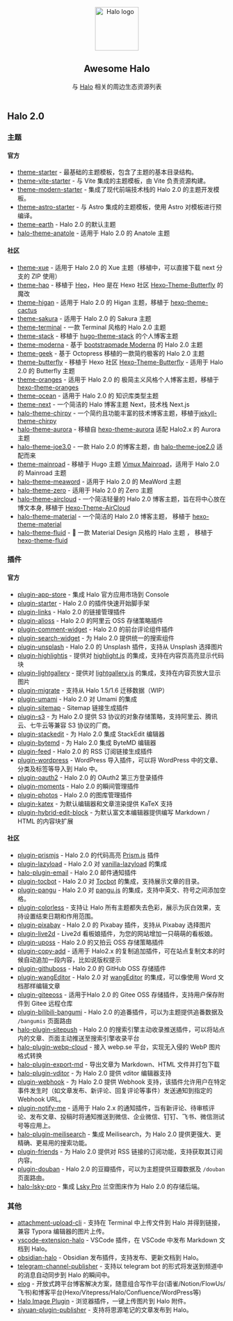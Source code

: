 <p align="center">
    <a href="https://halo.run" target="_blank" rel="noopener noreferrer">
        <img width="100" src="https://halo.run/logo" alt="Halo logo" />
    </a>
</p>

<h2 align='center'>Awesome Halo</h2>

<p align='center'>
与 <a href='https://github.com/halo-dev/halo'>Halo</a> 相关的周边生态资源列表
<br><br>

## Halo 2.0

### 主题

#### 官方

- [theme-starter](https://github.com/halo-sigs/theme-starter) - 最基础的主题模板，包含了主题的基本目录结构。
- [theme-vite-starter](https://github.com/halo-sigs/theme-vite-starter) - 与 Vite 集成的主题模板，由 Vite 负责资源构建。
- [theme-modern-starter](https://github.com/halo-sigs/theme-modern-starter) - 集成了现代前端技术栈的 Halo 2.0 的主题开发模板。
- [theme-astro-starter](https://github.com/halo-sigs/theme-astro-starter) - 与 Astro 集成的主题模板，使用 Astro 对模板进行预编译。
- [theme-earth](https://github.com/halo-dev/theme-earth) - Halo 2.0 的默认主题
- [halo-theme-anatole](https://github.com/halo-dev/halo-theme-anatole) - 适用于 Halo 2.0 的 Anatole 主题

#### 社区

- [theme-xue](https://github.com/xzhuz/halo-theme-xue/tree/next) - 适用于 Halo 2.0 的 Xue 主题（移植中，可以直接下载 next 分支的 ZIP 使用）
- [theme-hao](https://github.com/liuzhihang/halo-theme-hao) - 移植于 [Heo](https://blog.zhheo.com/)，Heo 是在 Hexo 社区 [Hexo-Theme-Butterfly](https://github.com/jerryc127/hexo-theme-butterfly) 的魔改
- [theme-higan](https://github.com/guqing/halo-theme-higan) - 适用于 Halo 2.0 的 Higan 主题，移植于 [hexo-theme-cactus](https://github.com/probberechts/hexo-theme-cactus.git)
- [theme-sakura](https://github.com/LIlGG/halo-theme-sakura/tree/next) - 适用于 Halo 2.0 的 Sakura 主题
- [theme-terminal](https://github.com/wan92hen/theme-terminal) - 一款 Terminal 风格的 Halo 2.0 主题
- [theme-stack](https://github.com/jiewenhuang/halo-theme-stack) - 移植于 [hugo-theme-stack](https://github.com/CaiJimmy/hugo-theme-stack) 的个人博客主题
- [theme-moderna](https://github.com/liuchangfitcloud/theme-moderna) - 基于 [bootstrapmade Moderna](https://bootstrapmade.com/free-bootstrap-template-corporate-moderna/) 的 Halo 2.0 主题
- [theme-geek](https://github.com/mytianya/halo-theme-geek) - 基于 Octopress 移植的一款简约极客的 Halo 2.0 主题
- [theme-butterfly](https://github.com/dhjddcn/halo-theme-butterfly) - 移植于 Hexo 社区 [Hexo-Theme-Butterfly](https://github.com/jerryc127/hexo-theme-butterfly) - 适用于 Halo 2.0 的 Butterfly 主题
- [theme-oranges](https://github.com/WuWenL0/halo-theme-oranges) - 适用于 Halo 2.0 的 极简主义风格个人博客主题，移植于 [hexo-theme-oranges](https://github.com/zchengsite/hexo-theme-oranges)
- [theme-ocean](https://github.com/f2ccloud/theme-ocean) - 适用于 Halo 2.0 的 知识库类型主题
- [theme-next](https://github.com/AeroWang/theme-next) - 一个简洁的 Halo 博客主题 Next，技术栈 Next.js
- [halo-theme-chirpy](https://github.com/AirboZH/halo-theme-chirpy) - 一个简约且功能丰富的技术博客主题，移植于[jekyll-theme-chirpy](https://github.com/cotes2020/jekyll-theme-chirpy)
- [halo-theme-aurora](https://github.com/Roozenlz/halo-theme-aurora) - 移植自 [hexo-theme-aurora](https://github.com/auroral-ui/hexo-theme-aurora) 适配 Halo2.x 的 Aurora 主题
- [halo-theme-joe3.0](https://github.com/jiewenhuang/halo-theme-joe3.0) - 一款 Halo 2.0 的博客主题，由 [halo-theme-joe2.0](https://github.com/qinhua/halo-theme-joe2.0) 适配而来
- [theme-mainroad](https://github.com/liuchangfitcloud/theme-mainroad) - 移植于 Hugo 主题 [Vimux Mainroad](https://github.com/Vimux/Mainroad)，适用于 Halo 2.0 的 Mainroad 主题
- [halo-theme-meaword](https://github.com/Meayair/Halo-Theme-MeaWord) - 适用于 Halo 2.0 的 MeaWord 主题
- [halo-theme-zero](https://github.com/adozhao/halo-theme-zero) - 适用于 Halo 2.0 的 Zero 主题
- [halo-theme-aircloud](https://github.com/bit15k/halo-theme-aircloud) - 一个简洁轻量的 Halo 2.0 博客主题，旨在将中心放在博文本身, 移植于 [Hexo-Theme-AirCloud](https://github.com/aircloud/hexo-theme-aircloud)
- [halo-theme-material](https://github.com/chengzhongxue/halo-theme-material) - 一个简洁的 Halo 2.0 博客主题， 移植于 [hexo-theme-material](https://github.com/iblh/hexo-theme-material)
- [halo-theme-fluid](https://github.com/chengzhongxue/halo-theme-fluid) - 🌊 一款 Material Design 风格的 Halo 主题 ， 移植于 [hexo-theme-fluid](https://github.com/fluid-dev/hexo-theme-fluid)

### 插件

#### 官方

- [plugin-app-store](https://github.com/halo-dev/plugin-app-store) - 集成 Halo 官方应用市场到 Console
- [plugin-starter](https://github.com/halo-dev/plugin-starter) - Halo 2.0 的插件快速开始脚手架
- [plugin-links](https://github.com/halo-sigs/plugin-links) - Halo 2.0 的链接管理插件
- [plugin-alioss](https://github.com/halo-sigs/plugin-alioss) - Halo 2.0 的阿里云 OSS 存储策略插件
- [plugin-comment-widget](https://github.com/halo-dev/plugin-comment-widget) - Halo 2.0 的前台评论组件插件
- [plugin-search-widget](https://github.com/halo-dev/plugin-search-widget) - 为 Halo 2.0 提供统一的搜索组件
- [plugin-unsplash](https://github.com/halo-sigs/plugin-unsplash) - Halo 2.0 的 Unsplash 插件，支持从 Unsplash 选择图片
- [plugin-highlightjs](https://github.com/halo-sigs/plugin-highlightjs) - 提供对 [highlight.js](https://github.com/highlightjs/highlight.js) 的集成，支持在内容页高亮显示代码块
- [plugin-lightgallery](https://github.com/halo-sigs/plugin-lightgallery) - 提供对 [lightgallery.js](https://github.com/sachinchoolur/lightgallery.js) 的集成，支持在内容页放大显示图片
- [plugin-migrate](https://github.com/halo-sigs/plugin-migrate) - 支持从 Halo 1.5/1.6 迁移数据（WIP）
- [plugin-umami](https://github.com/halo-sigs/plugin-umami) - Halo 2.0 对 Umami 的集成
- [plugin-sitemap](https://github.com/halo-dev/plugin-sitemap) - Sitemap 链接生成插件
- [plugin-s3](https://github.com/halo-dev/plugin-s3) - 为 Halo 2.0 提供 S3 协议的对象存储策略，支持阿里云、腾讯云、七牛云等兼容 S3 协议的厂商。
- [plugin-stackedit](https://github.com/halo-sigs/plugin-stackedit) - 为 Halo 2.0 集成 StackEdit 编辑器
- [plugin-bytemd](https://github.com/halo-sigs/plugin-bytemd) - 为 Halo 2.0 集成 ByteMD 编辑器
- [plugin-feed](https://github.com/halo-dev/plugin-feed) - Halo 2.0 的 RSS 订阅链接生成插件
- [plugin-wordpress](https://github.com/halo-sigs/plugin-wordpress) - WordPress 导入插件，可以将 WordPress 中的文章、分类及标签等导入到 Halo 中。
- [plugin-oauth2](https://github.com/halo-sigs/plugin-oauth2) - Halo 2.0 的 OAuth2 第三方登录插件
- [plugin-moments](https://github.com/halo-sigs/plugin-moments) - Halo 2.0 的瞬间管理插件
- [plugin-photos](https://github.com/halo-sigs/plugin-photos) - Halo 2.0 的图库管理插件
- [plugin-katex](https://github.com/halo-sigs/plugin-katex) - 为默认编辑器和文章渲染提供 KaTeX 支持
- [plugin-hybrid-edit-block](https://github.com/halo-sigs/plugin-hybrid-edit-block) - 为默认富文本编辑器提供编写 Markdown / HTML 的内容块扩展

#### 社区

- [plugin-prismjs](https://github.com/liuzhihang/plugin-prismjs) - Halo 2.0 的代码高亮 [Prism.js](https://github.com/PrismJS/prism) 插件
- [plugin-lazyload](https://github.com/liuzhihang/plugin-lazyload) - Halo 2.0 对 [vanilla-lazyload](https://github.com/verlok/vanilla-lazyload) 的集成
- [halo-plugin-email](https://github.com/pannanxu/halo-plugin-email) - Halo 2.0 邮件通知插件
- [plugin-tocbot](https://github.com/liuzhihang/plugin-tocbot) - Halo 2.0 对 [Tocbot](https://tscanlin.github.io/tocbot/) 的集成，支持展示文章的目录。
- [plugin-pangu](https://github.com/liuzhihang/plugin-pangu) - Halo 2.0 对 [pangu.js](https://github.com/vinta/pangu.js) 的集成，支持中英文、符号之间添加空格。
- [plugin-colorless](https://github.com/guqing/halo-plugin-colorless) - 支持让 Halo 所有主题都失去色彩，展示为灰白效果，支持设置结束日期和作用范围。
- [plugin-pixabay](https://github.com/microhalo/plugin-pixabay) - Halo 2.0 的 Pixabay 插件，支持从 Pixabay 选择图片
- [plugin-live2d](https://github.com/LIlGG/plugin-live2d) - Live2d 看板娘插件，为您的网站增加一只萌萌的看板娘。
- [plugin-uposs](https://github.com/AirboZH/plugin-uposs) - Halo 2.0 的又拍云 OSS 存储策略插件
- [plugin-copy-add](https://github.com/turka-cn/plugin-copy-add) - 适用于 Halo2.x 的复制追加插件，可在站点复制文本的时候自动追加一段内容，比如说版权提示
- [plugin-githuboss](https://github.com/guicaiyue/plugin-githuboss) - Halo 2.0 的 GitHub OSS 存储插件
- [plugin-wangEditor](https://github.com/HandsomeNPC/halo-wangEditor-plugin) - Halo 2.0 对 [wangEditor](https://www.wangeditor.com/) 的集成，可以像使用 Word 文档那样编辑文章
- [plugin-giteeoss](https://github.com/MartyAlien/plugin-giteeoss) - 适用于Halo 2.0 的 Gitee OSS 存储插件，支持用户保存附件到 Gitee 远程仓库
- [plugin-bilibili-bangumi](https://github.com/Roozenlz/plugin-bilibili-bangumi) - Halo 2.0 的追番插件，可以为主题提供追番数据及 `/bangumis` 页面路由
- [halo-plugin-sitepush](https://github.com/Stonewuu/halo-plugin-sitepush) - Halo 2.0 的搜索引擎主动收录推送插件，可以将站点内的文章、页面主动推送至搜索引擎收录平台
- [halo-plugin-webp-cloud](https://github.com/webp-sh/halo-plugin-webp-cloud) - 接入 webp.se 平台，实现无入侵的 WebP 图片格式转换
- [halo-plugin-export-md](https://github.com/Lyn4ever29/halo-plugin-export-md) - 导出文章为 Markdown、HTML 文件并打包下载
- [halo-plugin-vditor](https://github.com/justice2001/halo-plugin-vditor) - 为 Halo 2.0 提供 vditor 编辑器支持
- [plugin-webhook](https://github.com/wxyShine/plugin-webhook) - 为 Halo 2.0 提供 Webhook 支持，该插件允许用户在特定事件发生时（如文章发布、新评论、回复评论等事件）发送通知到指定的 Webhook URL。
- [plugin-notify-me](https://github.com/monyuan/notify-me) - 适用于 Halo 2.x 的通知插件，当有新评论、待审核评论、发布文章、投稿时将通知推送到微信、企业微信、钉钉、飞书、微信测试号等应用上。
- [halo-plugin-meilisearch](https://github.com/Rainsheep/halo-plugin-meilisearch) - 集成 Meilisearch，为 Halo 2.0 提供更强大、更精确、更易用的搜索功能。
- [plugin-friends](https://github.com/chengzhongxue/plugin-friends) - 为 Halo 2.0 提供对 RSS 链接的订阅功能，支持获取其订阅内容。
- [plugin-douban](https://github.com/chengzhongxue/plugin-douban) - Halo 2.0 的豆瓣插件，可以为主题提供豆瓣数据及 `/douban` 页面路由。
- [halo-lsky-pro](https://github.com/ichenhe/halo-lsky-pro) - 集成 [Lsky Pro](https://www.lsky.pro/) 兰空图床作为 Halo 2.0 的存储后端。


### 其他

- [attachment-upload-cli](https://github.com/halo-sigs/attachment-upload-cli) - 支持在 Terminal 中上传文件到 Halo 并得到链接，兼容 Typora 编辑器的图片上传。
- [vscode-extension-halo](https://github.com/halo-sigs/vscode-extension-halo) - VSCode 插件，在 VSCode 中发布 Markdown 文档到 Halo。
- [obsidian-halo](https://github.com/halo-sigs/obsidian-halo) - Obsidian 发布插件，支持发布、更新文档到 Halo。
- [telegram-channel-publisher](https://github.com/Mystery00/telegram-channel-publisher) - 支持以 telegram bot 的形式将发送到频道中的消息自动同步到 Halo 的瞬间中。
- [elog](https://github.com/LetTTGACO/elog) - 开放式跨平台博客解决方案，随意组合写作平台(语雀/Notion/FlowUs/飞书)和博客平台(Hexo/Vitepress/Halo/Confluence/WordPress等)
- [Halo Image Plugin](https://github.com/GodlessLiu/Halo-Image-Plugin) - 浏览器插件，一键上传图片到 Halo 附件。
- [siyuan-plugin-publisher](https://github.com/terwer/siyuan-plugin-publisher) - 支持将思源笔记的文章发布到 Halo。
